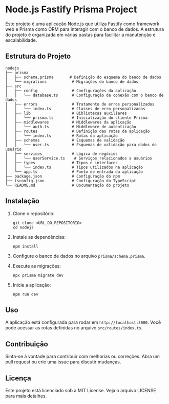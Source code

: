 # Node.js Fastify Prisma Project

Este projeto é uma aplicação Node.js que utiliza Fastify como framework web e Prisma como ORM para interagir com o banco de dados. A estrutura do projeto é organizada em várias pastas para facilitar a manutenção e escalabilidade.

## Estrutura do Projeto

```
nodejs
├── prisma
│   ├── schema.prisma       # Definição do esquema do banco de dados
│   └── migrations           # Migrações do banco de dados
├── src
│   ├── config               # Configurações da aplicação
│   │   └── database.ts      # Configuração da conexão com o banco de dados
│   ├── errors               # Tratamento de erros personalizados
│   │   └── index.ts         # Classes de erro personalizadas
│   ├── lib                  # Bibliotecas auxiliares
│   │   └── prisma.ts        # Inicialização do cliente Prisma
│   ├── middlewares          # Middlewares da aplicação
│   │   └── auth.ts          # Middleware de autenticação
│   ├── routes               # Definição das rotas da aplicação
│   │   └── index.ts         # Rotas da aplicação
│   ├── schemas              # Esquemas de validação
│   │   └── user.ts          # Esquemas de validação para dados do usuário
│   ├── services             # Lógica de negócios
│   │   └── userService.ts    # Serviços relacionados a usuários
│   ├── types                # Tipos e interfaces
│   │   └── index.ts         # Tipos utilizados na aplicação
│   └── app.ts               # Ponto de entrada da aplicação
├── package.json             # Configuração do npm
├── tsconfig.json            # Configuração do TypeScript
└── README.md                # Documentação do projeto
```

## Instalação

1. Clone o repositório:
   ```
   git clone <URL_DO_REPOSITORIO>
   cd nodejs
   ```

2. Instale as dependências:
   ```
   npm install
   ```

3. Configure o banco de dados no arquivo `prisma/schema.prisma`.

4. Execute as migrações:
   ```
   npx prisma migrate dev
   ```

5. Inicie a aplicação:
   ```
   npm run dev
   ```

## Uso

A aplicação está configurada para rodar em `http://localhost:3000`. Você pode acessar as rotas definidas no arquivo `src/routes/index.ts`.

## Contribuição

Sinta-se à vontade para contribuir com melhorias ou correções. Abra um pull request ou crie uma issue para discutir mudanças.

## Licença

Este projeto está licenciado sob a MIT License. Veja o arquivo LICENSE para mais detalhes.
